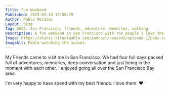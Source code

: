 ```yaml
---
Title: Fun Weekend
Published: 2025-03-13 12:56:29
Author: Pablo Morales
Layout: blog
Tag: 2025, San Francisco, friends, adventure, memories, walking
Description: A fun weekend in San Francisco with the people I love the most. 
Image: https://static.lifeofpablo.com/podcast/season2/episode-1/pabs-sutro-sf.jpeg
ImageAlt: Pablo watching the sunset.
---
```

My Friends came to visit me in San Francisco. We had four full days packed full of adventures, memories, deep conversation and just being in the moment with each other. I enjoyed going all over the San Francisco Bay area.

I'm very happy to have spend with my best friends. I love them. &#10084;

